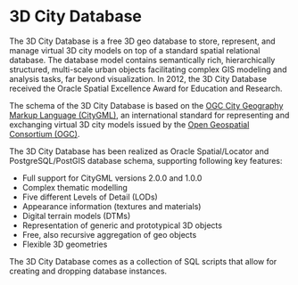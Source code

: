 3D City Database
================
The 3D City Database is a free 3D geo database to store, represent, and manage virtual 3D city models on top of a standard spatial relational database. The database model contains semantically rich, hierarchically structured, multi-scale urban objects facilitating complex GIS modeling and analysis tasks, far beyond visualization. In 2012, the 3D City Database received the Oracle Spatial Excellence Award for Education and Research.

The schema of the 3D City Database is based on the [OGC City Geography Markup Language (CityGML)](http://www.opengeospatial.org/standards/citygml), an international standard for representing and exchanging virtual 3D city models issued by the [Open Geospatial Consortium (OGC)](http://www.opengeospatial.org/).

The 3D City Database has been realized as Oracle Spatial/Locator and
PostgreSQL/PostGIS database schema, supporting following key features:

 * Full support for CityGML versions 2.0.0 and 1.0.0
 * Complex thematic modelling
 * Five different Levels of Detail (LODs)
 * Appearance information (textures and materials)
 * Digital terrain models (DTMs)
 * Representation of generic and prototypical 3D objects
 * Free, also recursive aggregation of geo objects
 * Flexible 3D geometries

The 3D City Database comes as a collection of SQL scripts that allow for creating and dropping database instances.
